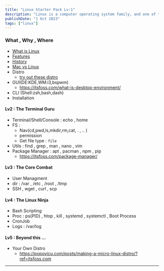 ```yaml
---
title: "Linux Starter Pack Lv:1"
description: "Linux is a computer operating system family, and one of the most prominent examples of free software and open source development."
publishDate: "1 Oct 2023"
tags: ["linux"]
---
```




### What , Why , Where
- [What is Linux](https://itsfoss.com/what-is-linux/)
- [Features](https://itsfoss.com/linux-better-than-windows/)
- [History](https://linuxjourney.com/lesson/linux-history)
- [Mac vs Linux](https://itsfoss.com/mac-linux-difference/)
- Distro
	+ [try out these distro](https://itsfoss.com/best-linux-beginners/)
- GUI(DE:KDE,WM:i3,bspwm) 
	+ https://itsfoss.com/what-is-desktop-environment/
- CLI (Shell:zsh,bash,dash)
- Installation





#### Lv2 : The Terminal Guru
- Terminal/Shell/Console : echo , home
- FS : 
	+ Nav(cd,pwd,ls,mkdir,rm,cat, . , .. )
	+ permission
	+ Get file type : `file`
- Utils : find , grep , man , nano , vim
- Package Manager : apt , pacman , npm , pip
	+ https://itsfoss.com/package-manager/

#### Lv3 : The Core Combat
- User Managment
- dir : /var , /etc , /root , /tmp
- SSH , wget , curl , scp

#### Lv4 : The Linux Ninja
- Bash Scripting
- Proc : ps(PID) , htop , kill , systemd , systemctl , Boot Process 
- CronJob 
- Logs : /var/log

#### Lv5 : Beyond this ...
- Your Own Distro
	+ https://popovicu.com/posts/making-a-micro-linux-distro/?ref=itsfoss.com

---

